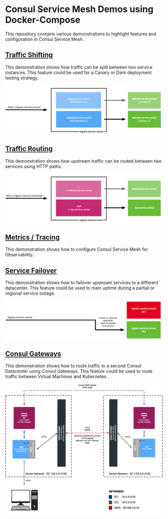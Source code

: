 # Consul Service Mesh Demos using Docker-Compose
This repository contains various demonstrations to highlight features and configuration in Consul Service Mesh.

## [Traffic Shifting](traffic_split/README.md)
This demonstration shows how traffic can be split between two service instances. This feature could be used for a Canary or Dark deployment testing strategy.

![](traffic_split/images/shifting_1.png)

## [Traffic Routing](traffic_routing/README.md)
This demonstration shows how upstream traffic can be routed between two services using HTTP paths.

![](traffic_routing/images/routing.png)

## [Metrics / Tracing](metrics_tracing/README.md)
This demonstration shows how to configure Consul Service Mesh for Observability.


## [Service Failover](failover/README.md)
This demonstration shows how to failover upstream services to a different datacenter. This feature could be used to main uptime during a partial or regional service outage.

![](failover/images/failover.png)

## [Consul Gateways](gateways/README.md)
This demonstration shows how to route traffic to a second Consul Datacenter using Consul Gateways. This feature could be used to route traffic between Virtual Machines and Kubernetes.

![](gateways/images/gateways.png)

